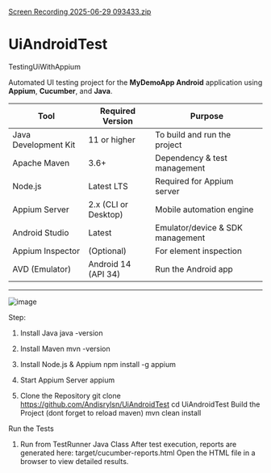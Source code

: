 
[Screen Recording 2025-06-29 093433.zip](https://github.com/user-attachments/files/20965683/Screen.Recording.2025-06-29.093433.zip)



# UiAndroidTest
TestingUiWithAppium

Automated UI testing project for the **MyDemoApp Android** application using **Appium**, **Cucumber**, and **Java**.

| Tool                  | Required Version    | Purpose                            |
|-----------------------|---------------------|------------------------------------|
| Java Development Kit  | 11 or higher        | To build and run the project       |
| Apache Maven          | 3.6+                | Dependency & test management       |
| Node.js               | Latest LTS          | Required for Appium server         |
| Appium Server         | 2.x (CLI or Desktop)| Mobile automation engine           |
| Android Studio        | Latest              | Emulator/device & SDK management   |
| Appium Inspector      | (Optional)          | For element inspection             |
| AVD (Emulator)        | Android 14 (API 34) | Run the Android app                |

---

![image](https://github.com/user-attachments/assets/af385619-1bdf-402a-ac5e-334fe52b4297)



Step:
1. Install Java
java -version

2. Install Maven
mvn -version

3. Install Node.js & Appium
npm install -g appium

4. Start Appium Server
appium

5. Clone the Repository
git clone https://github.com/Andisrylsn/UiAndroidTest
cd UiAndroidTest
Build the Project (dont forget to reload maven)
mvn clean install

Run the Tests
1. Run from TestRunner Java Class
After test execution, reports are generated here:
target/cucumber-reports.html
Open the HTML file in a browser to view detailed results.

